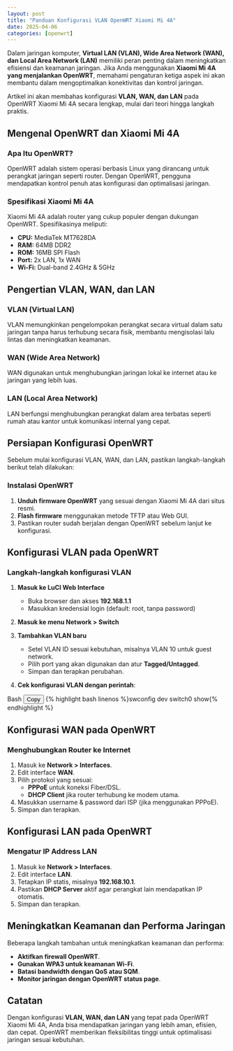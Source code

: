 ```yaml
---
layout: post
title: "Panduan Konfigurasi VLAN OpenWRT Xiaomi Mi 4A"
date: 2025-04-06
categories: [openwrt]
---
```


Dalam jaringan komputer, **Virtual LAN (VLAN), Wide Area Network (WAN), dan Local Area Network (LAN)** memiliki peran penting dalam meningkatkan efisiensi dan keamanan jaringan. Jika Anda menggunakan **Xiaomi Mi 4A yang menjalankan OpenWRT**, memahami pengaturan ketiga aspek ini akan membantu dalam mengoptimalkan konektivitas dan kontrol jaringan.

Artikel ini akan membahas konfigurasi **VLAN, WAN, dan LAN** pada OpenWRT Xiaomi Mi 4A secara lengkap, mulai dari teori hingga langkah praktis.

## Mengenal OpenWRT dan Xiaomi Mi 4A

### Apa Itu OpenWRT?

OpenWRT adalah sistem operasi berbasis Linux yang dirancang untuk perangkat jaringan seperti router. Dengan OpenWRT, pengguna mendapatkan kontrol penuh atas konfigurasi dan optimalisasi jaringan.

### Spesifikasi Xiaomi Mi 4A

Xiaomi Mi 4A adalah router yang cukup populer dengan dukungan OpenWRT. Spesifikasinya meliputi:

- **CPU:** MediaTek MT7628DA
- **RAM:** 64MB DDR2
- **ROM:** 16MB SPI Flash
- **Port:** 2x LAN, 1x WAN
- **Wi-Fi:** Dual-band 2.4GHz & 5GHz

## Pengertian VLAN, WAN, dan LAN

### VLAN (Virtual LAN)

VLAN memungkinkan pengelompokan perangkat secara virtual dalam satu jaringan tanpa harus terhubung secara fisik, membantu mengisolasi lalu lintas dan meningkatkan keamanan.

### WAN (Wide Area Network)

WAN digunakan untuk menghubungkan jaringan lokal ke internet atau ke jaringan yang lebih luas.

### LAN (Local Area Network)

LAN berfungsi menghubungkan perangkat dalam area terbatas seperti rumah atau kantor untuk komunikasi internal yang cepat.

## Persiapan Konfigurasi OpenWRT

Sebelum mulai konfigurasi VLAN, WAN, dan LAN, pastikan langkah-langkah berikut telah dilakukan:

### Instalasi OpenWRT

1. **Unduh firmware OpenWRT** yang sesuai dengan Xiaomi Mi 4A dari situs resmi.
2. **Flash firmware** menggunakan metode TFTP atau Web GUI.
3. Pastikan router sudah berjalan dengan OpenWRT sebelum lanjut ke konfigurasi.

## Konfigurasi VLAN pada OpenWRT

### Langkah-langkah konfigurasi VLAN

1. **Masuk ke LuCI Web Interface**
   - Buka browser dan akses **192.168.1.1**
   - Masukkan kredensial login (default: root, tanpa password)

2. **Masuk ke menu Network > Switch**
3. **Tambahkan VLAN baru**
   - Setel VLAN ID sesuai kebutuhan, misalnya VLAN 10 untuk guest network.
   - Pilih port yang akan digunakan dan atur **Tagged/Untagged**.
   - Simpan dan terapkan perubahan.

4. **Cek konfigurasi VLAN dengan perintah**:

<div class="code-block">Bash
  <button class="copy-button" onclick="copyCode(this)">Copy</button>
{% highlight bash linenos %}swconfig dev switch0 show{% endhighlight %}
</div>

## Konfigurasi WAN pada OpenWRT

### Menghubungkan Router ke Internet

1. Masuk ke **Network > Interfaces**.
2. Edit interface **WAN**.
3. Pilih protokol yang sesuai:
   - **PPPoE** untuk koneksi Fiber/DSL.
   - **DHCP Client** jika router terhubung ke modem utama.
4. Masukkan username & password dari ISP (jika menggunakan PPPoE).
5. Simpan dan terapkan.

## Konfigurasi LAN pada OpenWRT

### Mengatur IP Address LAN

1. Masuk ke **Network > Interfaces**.
2. Edit interface **LAN**.
3. Tetapkan IP statis, misalnya **192.168.10.1**.
4. Pastikan **DHCP Server** aktif agar perangkat lain mendapatkan IP otomatis.
5. Simpan dan terapkan.

## Meningkatkan Keamanan dan Performa Jaringan

Beberapa langkah tambahan untuk meningkatkan keamanan dan performa:
- **Aktifkan firewall OpenWRT**.
- **Gunakan WPA3 untuk keamanan Wi-Fi**.
- **Batasi bandwidth dengan QoS atau SQM**.
- **Monitor jaringan dengan OpenWRT status page**.

## Catatan

Dengan konfigurasi **VLAN, WAN, dan LAN** yang tepat pada OpenWRT Xiaomi Mi 4A, Anda bisa mendapatkan jaringan yang lebih aman, efisien, dan cepat. OpenWRT memberikan fleksibilitas tinggi untuk optimalisasi jaringan sesuai kebutuhan.
